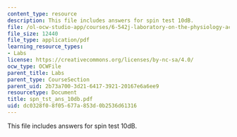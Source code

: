 ```yaml
---
content_type: resource
description: This file includes answers for spin test 10dB.
file: /ol-ocw-studio-app/courses/6-542j-laboratory-on-the-physiology-acoustics-and-perception-of-speech-fall-2005/dc0328f08f05677a853d0b2536d61316_spn_tst_ans_10db.pdf
file_size: 12440
file_type: application/pdf
learning_resource_types:
- Labs
license: https://creativecommons.org/licenses/by-nc-sa/4.0/
ocw_type: OCWFile
parent_title: Labs
parent_type: CourseSection
parent_uid: 2b73a700-3d21-6417-3921-20167e6a6ee9
resourcetype: Document
title: spn_tst_ans_10db.pdf
uid: dc0328f0-8f05-677a-853d-0b2536d61316
---
```

This file includes answers for spin test 10dB.